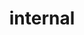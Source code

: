 ---
layout: page
title: internal
# WIll update this once we have a proper internal page
outside_url: http://calderonlab.slack.com
nav: true
nav_order: 6
---
